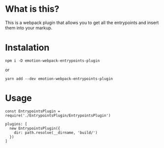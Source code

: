 # What is this?

This is a webpack plugin that allows you to get all the entrypoints and insert them into your markup.

# Instalation

`npm i -D emotion-webpack-entrypoints-plugin`

or

`yarn add --dev emotion-webpack-entrypoints-plugin`

# Usage

```
const EntrypointsPlugin = require('./EntrypointsPlugin/EntrypointsPlugin')

plugins: [
  new EntrypointsPlugin({
    dir: path.resolve(__dirname, 'build/')
  })
]
```
